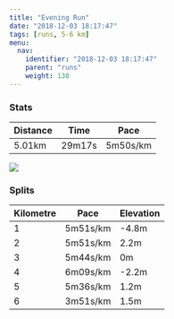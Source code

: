 ```yaml
---
title: "Evening Run"
date: "2018-12-03 18:17:47"
tags: [runs, 5-6 km]
menu:
  nav:
    identifier: "2018-12-03 18:17:47"
    parent: "runs"
    weight: 130
---
```


### Stats

| Distance | Time | Pace |
|----------|------|------|
|5.01km|29m17s|5m50s/km|

<img src='https://maps.googleapis.com/maps/api/staticmap?maptype=roadmap&path=enc:aqjeIbyyLhExIjHlCdLnT|EtQtFtd@q@gBh@lZ{Axe@vBaYcA{f@h@~AyGic@qGmX{JoPaHgCaDmH&key=AIzaSyAfqMeaZ1CCJFGP5cWud__oZnT_Pybg-1M&size=800x800&markers=color:yellow|label:S|53.47105,-2.26722&markers=color:green|label:F|53.471059999999994,-2.26726'>

### Splits

| Kilometre | Pace | Elevation |
|------|------|-----------|
|1|5m51s/km|-4.8m|
|2|5m51s/km|2.2m|
|3|5m44s/km|0m|
|4|6m09s/km|-2.2m|
|5|5m36s/km|1.2m|
|6|3m51s/km|1.5m|
